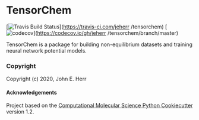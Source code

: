 TensorChem
==============================
[//]: # (Badges)
[![Travis Build Status](https://travis-ci.com/jeherr/tensorchem.svg?branch=master)](https://travis-ci.com/jeherr
/tensorchem)
[![codecov](https://codecov.io/gh/jeherr/tensorchem/branch/master/graph/badge.svg)](https://codecov.io/gh/jeherr
/tensorchem/branch/master)

TensorChem is a package for building non-equilibrium datasets and training neural network potential models.

### Copyright

Copyright (c) 2020, John E. Herr


#### Acknowledgements
 
Project based on the 
[Computational Molecular Science Python Cookiecutter](https://github.com/molssi/cookiecutter-cms) version 1.2.
